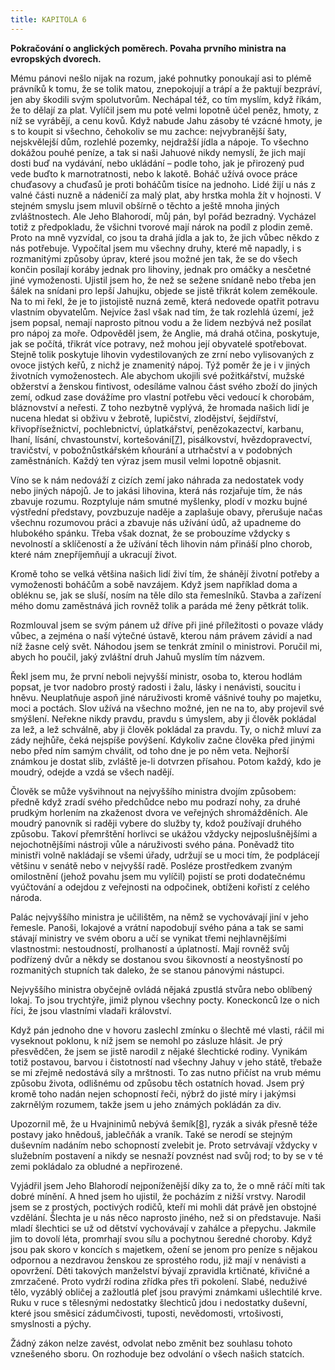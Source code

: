 ```yaml
---
title: KAPITOLA 6
---
```


**Pokračování o anglických poměrech. Povaha prvního ministra na evropských dvorech.**

Mému pánovi nešlo nijak na rozum, jaké pohnutky ponoukají asi to plémě právníků k tomu, že se tolik matou, znepokojují a trápí a že paktují bezpráví, jen aby škodili svým spolutvorům. Nechápal též, co tím myslím, když říkám, že to dělají za plat. Vylíčil jsem mu poté velmi lopotně účel peněz, hmoty, z níž se vyrábějí, a cenu kovů. Když nabude Jahu zásoby té vzácné hmoty, je s to koupit si všechno, čehokoliv se mu zachce: nejvybranější šaty, nejskvělejší dům, rozlehlé pozemky, nejdražší jídla a nápoje. To všechno dokážou pouhé peníze, a tak si naši Jahuové nikdy nemyslí, že jich mají dosti buď na vydávání, nebo ukládání – podle toho, jak je přirozený pud vede buďto k marnotratnosti, nebo k lakotě. Boháč užívá ovoce práce chuďasovy a chuďasů je proti boháčům tisíce na jednoho. Lidé žijí u nás z valné části nuzně a nádeničí za malý plat, aby hrstka mohla žít v hojnosti. V stejném smyslu jsem mluvil obšírně o těchto a ještě mnoha jiných zvláštnostech. Ale Jeho Blahorodí, můj pán, byl pořád bezradný. Vycházel totiž z předpokladu, že všichni tvorové mají nárok na podíl z plodin země. Proto na mně vyzvídal, co jsou ta drahá jídla a jak to, že jich vůbec někdo z nás potřebuje. Vypočítal jsem mu všechny druhy, které mě napadly, i s rozmanitými způsoby úprav, které jsou možné jen tak, že se do všech končin posílají koráby jednak pro lihoviny, jednak pro omáčky a nesčetné jiné vymoženosti. Ujistil jsem ho, že než se sežene snídaně nebo třeba jen šálek na snídani pro lepší Jahujku, objede se jistě třikrát kolem zeměkoule. Na to mi řekl, že je to jistojistě nuzná země, která nedovede opatřit potravu vlastním obyvatelům. Nejvíce žasl však nad tím, že tak rozlehlá území, jež jsem popsal, nemají naprosto pitnou vodu a že lidem nezbývá než posílat pro nápoj za moře. Odpověděl jsem, že Anglie, má drahá otčina, poskytuje, jak se počítá, třikrát více potravy, než mohou její obyvatelé spotřebovat. Stejně tolik poskytuje lihovin vydestilovaných ze zrní nebo vylisovaných z ovoce jistých keřů, z nichž je znamenitý nápoj. Týž poměr že je i v jiných životních vymoženostech. Ale abychom ukojili své požitkářství, mužské obžerství a ženskou fintivost, odesíláme valnou část svého zboží do jiných zemí, odkud zase dovážíme pro vlastní potřebu věci vedoucí k chorobám, bláznovství a neřesti. Z toho nezbytně vyplývá, že hromada našich lidí je nucena hledat si obživu v žebrotě, lupičství, zlodějství, šejdířství, křivopřísežnictví, pochlebnictví, úplatkářství, penězokazectví, karbanu, lhaní, lísání, chvastounství, kortešování[\[7\]](./resources/undefined), pisálkovství, hvězdopravectví, travičství, v pobožnůstkářském kňourání a utrhačství a v podobných zaměstnáních. Každý ten výraz jsem musil velmi lopotně objasnit.

Víno se k nám nedováží z cizích zemí jako náhrada za nedostatek vody nebo jiných nápojů. Je to jakási lihovina, která nás rozjařuje tím, že nás zbavuje rozumu. Rozptyluje nám smutné myšlenky, plodí v mozku bujné výstřední představy, povzbuzuje naděje a zaplašuje obavy, přerušuje načas všechnu rozumovou práci a zbavuje nás užívání údů, až upadneme do hlubokého spánku. Třeba však doznat, že se probouzíme vždycky s nevolností a sklíčeností a že užívání těch lihovin nám přináší plno chorob, které nám znepříjemňují a ukracují život.

Kromě toho se velká většina našich lidí živí tím, že shánějí životní potřeby a vymoženosti boháčům a sobě navzájem. Když jsem například doma a obléknu se, jak se sluší, nosím na těle dílo sta řemeslníků. Stavba a zařízení mého domu zaměstnává jich rovněž tolik a paráda mé ženy pětkrát tolik.

Rozmlouval jsem se svým pánem už dříve při jiné příležitosti o povaze vlády vůbec, a zejména o naší výtečné ústavě, kterou nám právem závidí a nad níž žasne celý svět. Náhodou jsem se tenkrát zmínil o ministrovi. Poručil mi, abych ho poučil, jaký zvláštní druh Jahuů myslím tím názvem.

Řekl jsem mu, že první neboli nejvyšší ministr, osoba to, kterou hodlám popsat, je tvor nadobro prostý radosti i žalu, lásky i nenávisti, soucitu i hněvu. Neuplatňuje aspoň jiné náruživosti kromě vášnivé touhy po majetku, moci a poctách. Slov užívá na všechno možné, jen ne na to, aby projevil své smýšlení. Neřekne nikdy pravdu, pravdu s úmyslem, aby ji člověk pokládal za lež, a lež schválně, aby ji člověk pokládal za pravdu. Ty, o nichž mluví za zády nejhůře, čeká nejspíše povýšení. Kdykoliv začne člověka před jinými nebo před ním samým chválit, od toho dne je po něm veta. Nejhorší známkou je dostat slib, zvláště je-li dotvrzen přísahou. Potom každý, kdo je moudrý, odejde a vzdá se všech nadějí.

Člověk se může vyšvihnout na nejvyššího ministra dvojím způsobem: předně když zradí svého předchůdce nebo mu podrazí nohy, za druhé prudkým horlením na zkaženost dvora ve veřejných shromážděních. Ale moudrý panovník si raději vybere do služby ty, kdož používají druhého způsobu. Takoví přemrštění horlivci se ukážou vždycky nejposlušnějšími a nejochotnějšími nástroji vůle a náruživosti svého pána. Poněvadž tito ministři volně nakládají se všemi úřady, udržují se u moci tím, že podplácejí většinu v senátě nebo v nejvyšší radě. Posléze prostředkem zvaným omilostnění (jehož povahu jsem mu vylíčil) pojistí se proti dodatečnému vyúčtování a odejdou z veřejnosti na odpočinek, obtíženi kořistí z celého národa.

Palác nejvyššího ministra je učilištěm, na němž se vychovávají jiní v jeho řemesle. Panoši, lokajové a vrátní napodobují svého pána a tak se sami stávají ministry ve svém oboru a učí se vynikat třemi nejhlavnějšími vlastnostmi: nestoudností, prolhaností a úplatností. Mají rovněž svůj podřízený dvůr a někdy se dostanou svou šikovností a neostyšností po rozmanitých stupních tak daleko, že se stanou pánovými nástupci.

Nejvyššího ministra obyčejně ovládá nějaká zpustlá stvůra nebo oblíbený lokaj. To jsou trychtýře, jimiž plynou všechny pocty. Koneckonců lze o nich říci, že jsou vlastními vladaři království.

Když pán jednoho dne v hovoru zaslechl zmínku o šlechtě mé vlasti, ráčil mi vyseknout poklonu, k níž jsem se nemohl po zásluze hlásit. Je prý přesvědčen, že jsem se jistě narodil z nějaké šlechtické rodiny. Vynikám totiž postavou, barvou i čistotností nad všechny Jahuy v jeho státě, třebaže se mi zřejmě nedostává síly a mrštnosti. To zas nutno přičíst na vrub mému způsobu života, odlišnému od způsobu těch ostatních hovad. Jsem prý kromě toho nadán nejen schopností řeči, nýbrž do jisté míry i jakýmsi zakrnělým rozumem, takže jsem u jeho známých pokládán za div.

Upozornil mě, že u Hvajninimů nebývá šemík[\[8\]](./resources/undefined), ryzák a sivák přesně téže postavy jako hnědouš, jablečňák a vraník. Také se nerodí se stejným duševním nadáním nebo schopností zvelebit je. Proto setrvávají vždycky v služebním postavení a nikdy se nesnaží povznést nad svůj rod; to by se v té zemi pokládalo za obludné a nepřirozené.

Vyjádřil jsem Jeho Blahorodí nejponíženější díky za to, že o mně ráčí míti tak dobré mínění. A hned jsem ho ujistil, že pocházím z nižší vrstvy. Narodil jsem se z prostých, poctivých rodičů, kteří mi mohli dát právě jen obstojné vzdělání. Šlechta je u nás něco naprosto jiného, než si on představuje. Naši mladí šlechtici se už od dětství vychovávají v zahálce a přepychu. Jakmile jim to dovolí léta, promrhají svou sílu a pochytnou šeredné choroby. Když jsou pak skoro v koncích s majetkem, ožení se jenom pro peníze s nějakou odpornou a nezdravou ženskou ze sprostého rodu, již mají v nenávisti a opovržení. Děti takových manželství bývají zpravidla krtičnaté, křivičné a zmrzačené. Proto vydrží rodina zřídka přes tři pokolení. Slabé, neduživé tělo, vyzáblý obličej a zažloutlá pleť jsou pravými známkami ušlechtilé krve. Ruku v ruce s tělesnými nedostatky šlechticů jdou i nedostatky duševní, které jsou směsicí zádumčivosti, tuposti, nevědomosti, vrtošivosti, smyslnosti a pýchy.

Žádný zákon nelze zavést, odvolat nebo změnit bez souhlasu tohoto vznešeného sboru. On rozhoduje bez odvolání o všech našich statcích.
